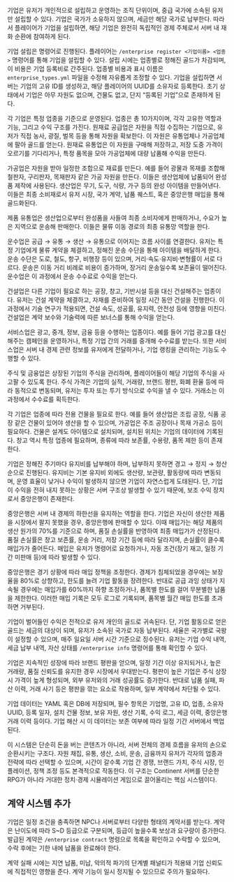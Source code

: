 기업은 유저가 개인적으로 설립하고 운영하는 조직 단위이며, 중급 국가에 소속된 유저만 설립할 수 있다. 기업은 국가가 소유하지 않으며, 세금만 해당 국가로 납부한다. 따라서 플레이어가 기업을 설립하면, 해당 기업은 완전히 독립적인 경제 주체로서 서버 내 재화 순환에 참여하게 된다.

기업 설립은 명령어로 진행된다. 플레이어는 `/enterprise register <기업이름> <업종>` 명령어를 통해 기업을 설립할 수 있다. 설립 시에는 업종별로 정해진 골드가 차감되며, 이 비용은 기업 등록비로 간주된다. 업종별 비용과 표시 이름은 `enterprise_types.yml` 파일을 수정해 자유롭게 조정할 수 있다. 기업을 설립하면 서버는 기업의 고유 ID를 생성하고, 해당 플레이어의 UUID를 소유자로 등록한다. 초기 상태에서 기업은 아무 자원도 없으며, 건물도 없고, 단지 “등록된 기업”으로 존재하게 된다.

각 기업은 특정 업종을 기준으로 운영된다. 업종은 총 10가지이며, 각각 고유한 역할과 기능, 그리고 수익 구조를 가진다. 원재료 공급업은 자원을 직접 수집하는 기업으로, 유저가 직접 농사, 광질, 벌목 등을 통해 자원을 확보한다. 이 자원은 유통업체나 가공업체에 팔아 골드를 얻는다. 원재료 유통업은 이 자원을 구매해 저장하고, 저장 도중 가격이 오르기를 기다리거나, 특정 품목을 모아 가공업체에 대량 납품해 수익을 만든다.

가공업은 자원을 받아 일정한 조합으로 재료를 만든다. 예를 들어 광물과 목재를 조합해 철판자, 구리판자, 목재판자 같은 가공 자원을 만든다. 이들은 생산업체에 납품되어 완성품 제작에 사용된다. 생산업은 무기, 도구, 식량, 가구 등의 완성 아이템을 만들어낸다. 이들은 최종 소비재로서 유저 시장, 국가 계약, 납품 퀘스트, 혹은 중앙은행 매입을 통해 골드화된다.

제품 유통업은 생산업으로부터 완성품을 사들여 최종 소비자에게 판매하거나, 수요가 높은 지역으로 운송해 판매한다. 이들은 물류 이동 경로의 최종 유통망 역할을 한다.

운수업은 공급 → 유통 → 생산 → 유통으로 이어지는 흐름 사이를 연결한다. 유저는 특정 기업에게 물류 계약을 체결하고, 정해진 운송 수단을 통해 아이템을 배달하게 한다. 운송 수단은 도로, 철도, 항구, 비행장 등이 있으며, 거리·속도·유지비·변형률이 서로 다르다. 운송은 이동 거리 비례로 비용이 증가하며, 장거리 운송일수록 보존율이 떨어진다. 운수업은 이 과정에서 운송 수수료로 수익을 얻는다.

건설업은 다른 기업이 필요로 하는 공장, 창고, 기반시설 등을 대신 건설해주는 업종이다. 유저는 건설 계약을 체결하고, 자재를 준비하여 일정 시간 동안 건설을 진행한다. 이 과정에서 기술 연구가 적용되면, 건설 속도, 성공률, 유지력, 안전성 등에 영향을 미친다. 건설업은 계약 보수와 기술력에 따른 보너스를 통해 수익을 얻는다.

서비스업은 광고, 중개, 정보, 금융 등을 수행하는 업종이다. 예를 들어 기업 광고를 대신해주는 캠페인을 운영하거나, 특정 기업 간의 거래를 중개해 수수료를 받는다. 또한 서비스업은 서버 내 경제 관련 정보를 유저에게 전달하거나, 기업 랭킹을 관리하는 기능도 수행할 수 있다.

주식 및 금융업은 상장된 기업의 주식을 관리하며, 플레이어들이 해당 기업의 주식을 사고팔 수 있도록 한다. 주식 가격은 기업의 실적, 거래량, 브랜드 평판, 화폐 환율 등에 따라 동적으로 변동되며, 유저는 투자 또는 투기 방식으로 수익을 낼 수 있다. 거래소는 이 과정에서 수수료를 획득한다.

각 기업은 업종에 따라 전용 건물을 필요로 한다. 예를 들어 생산업은 조립 공장, 식품 공장 같은 건물이 있어야 생산을 할 수 있으며, 가공업은 주조 공장이나 목재 가공소 등이 필요하다. 건물은 설계도 아이템으로 설치되며, 설치된 위치는 기업의 데이터에 기록된다. 창고 역시 특정 업종에 필요하며, 종류에 따라 보존률, 수용량, 품목 제한 등이 존재한다.

기업은 정해진 주기마다 유지비를 납부해야 하며, 납부하지 못하면 경고 → 정지 → 청산 순으로 진행된다. 유지비는 기본 유지비 외에도 생산량, 보관량, 활동량에 따라 변동되며, 운영 효율이 낮거나 수익이 발생하지 않으면 기업이 자연스럽게 도태된다. 단, 기업이 수익을 전혀 내지 못하는 상황은 서버 구조상 발생할 수 있기 때문에, 보조 수익 장치로서 중앙은행이 존재한다.

중앙은행은 서버 내 경제의 하한선을 유지하는 역할을 한다. 기업은 자신이 생산한 제품을 시장에서 팔지 못했을 경우, 중앙은행에 판매할 수 있다. 이때 매입가는 해당 제품의 생산 원가의 70%를 기준으로 하며, 품질 손실률을 반영하여 최종 매입가가 산정된다. 품질 손실률은 창고 보존률, 운송 거리, 저장 기간 등에 따라 달라지며, 손실률이 클수록 매입가가 줄어든다. 매입은 유저가 명령어로 요청하거나, 자동 조건(장기 재고, 일정 기간 미판매 등)에 따라 발생할 수 있다.

중앙은행은 경기 상황에 따라 매입 정책을 조정한다. 경제가 침체되었을 경우에는 보장율을 80%로 상향하고, 한도를 늘려 기업 활동을 장려한다. 반대로 공급 과잉 상태가 지속될 경우에는 매입가를 60%까지 하향 조정하거나, 품목별 한도를 걸어 무분별한 납품을 제한한다. 이러한 매입 기록은 모두 로그로 기록되며, 품목별 월간 매입 한도를 초과하면 거부된다.

기업이 벌어들인 수익은 전적으로 유저 개인의 골드로 귀속된다. 단, 기업 활동으로 얻은 골드는 세금의 대상이 되며, 유저가 소속된 국가로 자동 납부된다. 세율은 국가별로 국왕이 설정할 수 있으며, 매주 일요일 서버 시간 기준으로 징수된다. 유저는 기업 수익 내역, 세금 납부 내역, 자산 상태를 `/enterprise info` 명령어를 통해 확인할 수 있다.

기업은 지속적인 성장에 따라 브랜드 평판을 얻으며, 일정 기간 이상 유지되거나, 높은 거래량, 품질 신뢰도를 유지한 경우 시장에서 우대받는다. 평판이 높은 기업은 주식 상장 시 가격이 높게 형성되며, 외부 유저와의 거래 성공률도 증가한다. 반대로 납품 실패, 파산 이력, 거래 사기 등은 평판을 깎는 요소로 작용하며, 일부 계약에서 차단될 수 있다.

기업 데이터는 YAML 혹은 DB에 저장되며, 필수 항목은 기업명, 고유 ID, 업종, 소유자 UUID, 등록 일자, 설치 건물 정보, 보유 자원, 생산 기록, 수익 로그, 세금 이력, 중앙은행 거래 이력 등이다. 기업 해산 시 이 데이터는 보존 여부에 따라 일정 기간 서버에서 백업된다.

이 시스템은 단순히 돈을 버는 콘텐츠가 아니라, 서버 전체의 경제 흐름을 유저의 손으로 순환시키는 구조다. 자원 채집, 유통, 생산, 소비, 운송, 금융까지 유저가 각자의 업종과 전략에 따라 선택할 수 있으며, 시간이 갈수록 기업 간 경쟁, 브랜드 가치, 주식 시장, 인플레이션, 정책 조정 등도 본격적으로 작동한다. 이 구조는 Continent 서버를 단순한 RPG가 아니라 거대한 정치·경제 시뮬레이션 게임으로 끌어올리는 핵심 시스템이다.

## 계약 시스템 추가

기업은 일정 조건을 충족하면 NPC나 서버로부터 다양한 형태의 계약서를 받는다. 계약은 난이도에 따라 S~D 등급으로 구분되며, 등급이 높을수록 보상과 요구량이 증가한다. 발급된 계약은 `/enterprise contract` 명령으로 목록을 확인하고 수락할 수 있으며, 수락 후에는 기한 내에 납품을 완료해야 한다.

계약 실패 시에는 지연 납품, 미납, 악의적 파기의 단계별 패널티가 적용돼 기업 신뢰도에 직접적인 영향을 준다. 계약 기능이 일시 정지될 수 있으므로 주의가 필요하다.
